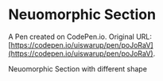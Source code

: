 # Neuomorphic Section

A Pen created on CodePen.io. Original URL: [https://codepen.io/uiswarup/pen/poJoRaV](https://codepen.io/uiswarup/pen/poJoRaV).

Neuomorphic Section  with different shape